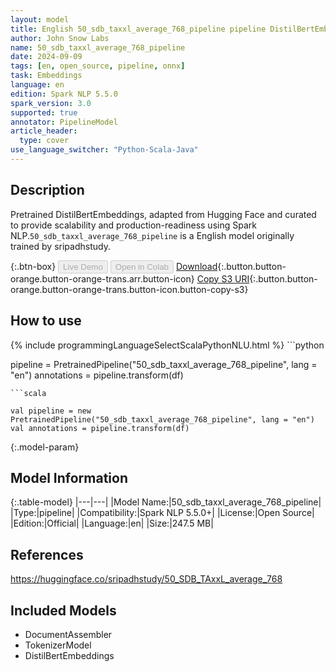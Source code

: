 ```yaml
---
layout: model
title: English 50_sdb_taxxl_average_768_pipeline pipeline DistilBertEmbeddings from sripadhstudy
author: John Snow Labs
name: 50_sdb_taxxl_average_768_pipeline
date: 2024-09-09
tags: [en, open_source, pipeline, onnx]
task: Embeddings
language: en
edition: Spark NLP 5.5.0
spark_version: 3.0
supported: true
annotator: PipelineModel
article_header:
  type: cover
use_language_switcher: "Python-Scala-Java"
---
```


## Description

Pretrained DistilBertEmbeddings, adapted from Hugging Face and curated to provide scalability and production-readiness using Spark NLP.`50_sdb_taxxl_average_768_pipeline` is a English model originally trained by sripadhstudy.

{:.btn-box}
<button class="button button-orange" disabled>Live Demo</button>
<button class="button button-orange" disabled>Open in Colab</button>
[Download](https://s3.amazonaws.com/auxdata.johnsnowlabs.com/public/models/50_sdb_taxxl_average_768_pipeline_en_5.5.0_3.0_1725905773125.zip){:.button.button-orange.button-orange-trans.arr.button-icon}
[Copy S3 URI](s3://auxdata.johnsnowlabs.com/public/models/50_sdb_taxxl_average_768_pipeline_en_5.5.0_3.0_1725905773125.zip){:.button.button-orange.button-orange-trans.button-icon.button-copy-s3}

## How to use



<div class="tabs-box" markdown="1">
{% include programmingLanguageSelectScalaPythonNLU.html %}
```python

pipeline = PretrainedPipeline("50_sdb_taxxl_average_768_pipeline", lang = "en")
annotations =  pipeline.transform(df)   

```
```scala

val pipeline = new PretrainedPipeline("50_sdb_taxxl_average_768_pipeline", lang = "en")
val annotations = pipeline.transform(df)

```
</div>

{:.model-param}
## Model Information

{:.table-model}
|---|---|
|Model Name:|50_sdb_taxxl_average_768_pipeline|
|Type:|pipeline|
|Compatibility:|Spark NLP 5.5.0+|
|License:|Open Source|
|Edition:|Official|
|Language:|en|
|Size:|247.5 MB|

## References

https://huggingface.co/sripadhstudy/50_SDB_TAxxL_average_768

## Included Models

- DocumentAssembler
- TokenizerModel
- DistilBertEmbeddings